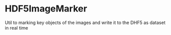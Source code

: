 # HDF5ImageMarker
Util to marking key objects of the images and write it to the DHF5 as dataset in real time
